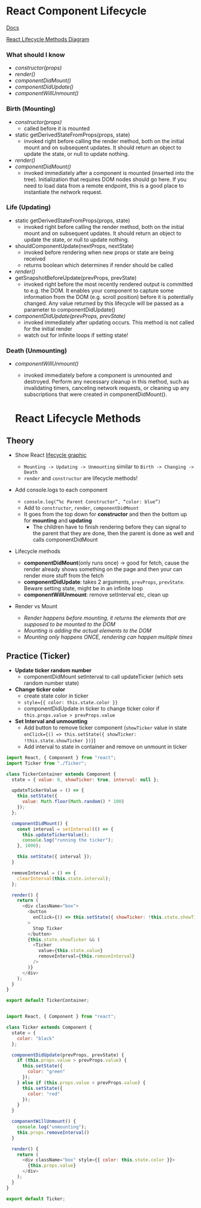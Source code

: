 # React Component Lifecycle
[Docs](https://reactjs.org/docs/react-component.html#the-component-lifecycle)

[React Lifecycle Methods Diagram](http://projects.wojtekmaj.pl/react-lifecycle-methods-diagram/)

### What should I know
- *constructor(props)*
- *render()*
- *componentDidMount()*
- *componentDidUpdate()*
- *componentWillUnmount()*

### Birth (Mounting)
- *constructor(props)*
  - called before it is mounted
- static getDerivedStateFromProps(props, state)
  - invoked right before calling the render method, both on the initial mount and on subsequent updates. It should return an object to update the state, or null to update nothing.
- *render()*
- *componentDidMount()*
  - invoked immediately after a component is mounted (inserted into the tree). Initialization that requires DOM nodes should go here. If you need to load data from a remote endpoint, this is a good place to instantiate the network request.

### Life (Updating)
- static getDerivedStateFromProps(props, state)
  - invoked right before calling the render method, both on the initial mount and on subsequent updates. It should return an object to update the state, or null to update nothing.
- shouldComponentUpdate(nextProps, nextState)
  - invoked before rendering when new props or state are being received
  - returns boolean which determines if render should be called
- *render()*
- getSnapshotBeforeUpdate(prevProps, prevState)
  - invoked right before the most recently rendered output is committed to e.g. the DOM. It enables your component to capture some information from the DOM (e.g. scroll position) before it is potentially changed. Any value returned by this lifecycle will be passed as a parameter to componentDidUpdate()
- *componentDidUpdate(prevProps, prevState)*
  - invoked immediately after updating occurs. This method is not called for the initial render
  - watch out for infinite loops if setting state!

### Death (Unmounting)
- *componentWillUnmount()*
  -  invoked immediately before a component is unmounted and destroyed. Perform any necessary cleanup in this method, such as invalidating timers, canceling network requests, or cleaning up any subscriptions that were created in componentDidMount().

  # React Lifecycle Methods
## Theory
- Show React [lifecycle graphic](http://projects.wojtekmaj.pl/react-lifecycle-methods-diagram/)
	- `Mounting -> Updating -> Unmounting` similar to `Birth -> Changing -> Death`
	- `render` and `constructor` are lifecycle methods!
- Add console.logs to each component 
	- `console.log(“%c Parent Constructor”, “color: blue”)`
	- Add to `constructor`, `render`, `componentDidMount`
	- It goes from the top down for **constructor** and then the bottom up for **mounting** and **updating**
		- The children have to finish rendering before they can signal to the parent that they are done, then the parent is done as well and calls componentDidMount
- Lifecycle methods
	- **componentDidMount**(only runs once) -> good for fetch, cause the render already shows something on the page and then your can render more stuff from the fetch
	- **componentDidUpdate**: takes 2 arguments, `prevProps`, `prevState`. Beware setting state, might be in an infinite loop
	- **componentWillUnmount**: remove setInterval etc, clean up


- Render vs Mount
	- *Render happens before mounting, it returns the elements that are supposed to be mounted to the DOM*
	- *Mounting is adding the actual elements to the DOM*
	- *Mounting only happens ONCE, rendering can happen multiple times*


## Practice (Ticker)
- **Update ticker random number**
	- componentDidMount setInterval to call updateTicker (which sets random number state)
- **Change ticker color**
	- create state color in ticker
	- `style={{ color: this.state.color }}`
	- componentDidUpdate in ticker to change ticker color if `this.props.value > prevProps.value`
- **Set Interval and unmounting**
	- Add button to remove ticker component (`showTicker` value in state `onClick={() => this.setState({ showTicker: !this.state.showTicker })}`)
	- Add interval to state in container and remove on unmount in ticker

```js
import React, { Component } from "react";
import Ticker from "./Ticker";

class TickerContainer extends Component {
  state = { value: 0, showTicker: true, interval: null };

  updateTickerValue = () => {
    this.setState({
      value: Math.floor(Math.random() * 100)
    });
  };

  componentDidMount() {
    const interval = setInterval(() => {
      this.updateTickerValue();
      console.log("running the ticker");
    }, 1000);

    this.setState({ interval });
  }

  removeInterval = () => {
    clearInterval(this.state.interval);
  };

  render() {
    return (
      <div className="box">
        <button
          onClick={() => this.setState({ showTicker: !this.state.showTicker })}
        >
          Stop Ticker
        </button>
        {this.state.showTicker && (
          <Ticker
            value={this.state.value}
            removeInterval={this.removeInterval}
          />
        )}
      </div>
    );
  }
}

export default TickerContainer;


import React, { Component } from "react";

class Ticker extends Component {
  state = {
    color: "black"
  };

  componentDidUpdate(prevProps, prevState) {
    if (this.props.value > prevProps.value) {
      this.setState({
        color: "green"
      });
    } else if (this.props.value < prevProps.value) {
      this.setState({
        color: "red"
      });
    }
  }

  componentWillUnmount() {
    console.log("unmounting");
    this.props.removeInterval()
  }

  render() {
    return (
      <div className="box" style={{ color: this.state.color }}>
        {this.props.value}
      </div>
    );
  }
}

export default Ticker;
```